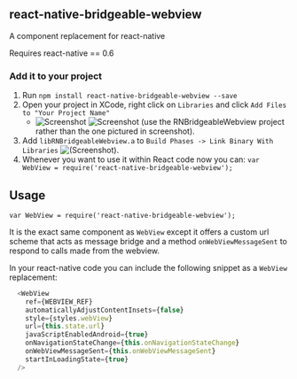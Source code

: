 ## react-native-bridgeable-webview

A <WebView> component replacement for react-native

Requires react-native == 0.6

### Add it to your project

1. Run `npm install react-native-bridgeable-webview --save`
2. Open your project in XCode, right click on `Libraries` and click `Add Files to "Your Project Name"`
   * ![Screenshot](http://url.brentvatne.ca/jQp8.png) ![Screenshot](http://url.brentvatne.ca/1gqUD.png) (use the RNBridgeableWebview project rather than the one pictured in screenshot).
3. Add `libRNBridgeableWebview.a` to `Build Phases -> Link Binary With Libraries`
   ![(Screenshot)](http://url.brentvatne.ca/g9Wp.png).
5. Whenever you want to use it within React code now you can: `var WebView = require('react-native-bridgeable-webview');`


## Usage
```var WebView = require('react-native-bridgeable-webview');```

It is the exact same component as ```WebView``` except it offers a custom url scheme that acts as message bridge and a method ```onWebViewMessageSent``` to respond to calls made from the webview.

In your react-native code you can include the following snippet as a ```WebView``` replacement:

```js
  <WebView
    ref={WEBVIEW_REF}
    automaticallyAdjustContentInsets={false}
    style={styles.webView}
    url={this.state.url}
    javaScriptEnabledAndroid={true}
    onNavigationStateChange={this.onNavigationStateChange}
    onWebViewMessageSent={this.onWebViewMessageSent}
    startInLoadingState={true}
  />
```
